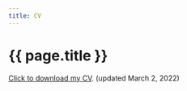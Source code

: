 ```yaml
---
title: CV
---
```


<h1>{{ page.title }}</h1>

<p id="updated"> <a href="/assets/downloads/CV_Law.pdf" target="_blank" title="open a pdf of my CV in a new window">Click to download my CV</a>. (updated March 2, 2022)</p>

<br/>
